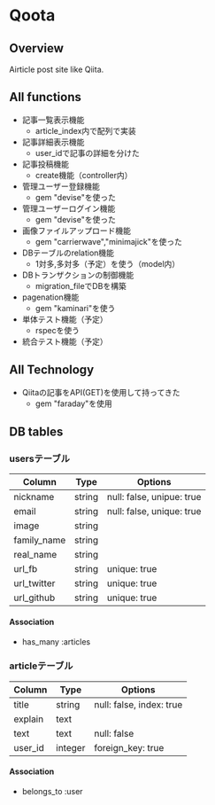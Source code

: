 # Qoota

## Overview
Airticle post site like Qiita.

## All functions
- 記事一覧表示機能
  - article_index内で配列で実装
- 記事詳細表示機能
  - user_idで記事の詳細を分けた
- 記事投稿機能
  - create機能（controller内）
- 管理ユーザー登録機能
  - gem "devise"を使った
- 管理ユーザーログイン機能
  - gem "devise"を使った
- 画像ファイルアップロード機能
  - gem "carrierwave","minimajick"を使った
- DBテーブルのrelation機能
  - 1対多,多対多（予定）を使う（model内）
- DBトランザクションの制御機能
  - migration_fileでDBを構築
- pagenation機能
  - gem "kaminari"を使う
- 単体テスト機能（予定）
  - rspecを使う
- 統合テスト機能（予定）

## All Technology
- Qiitaの記事をAPI(GET)を使用して持ってきた
  - gem "faraday"を使用

## DB tables

### usersテーブル
|Column|Type|Options|
|------|----|-------|
|nickname|string|null: false, unipue: true|
|email|string|null: false, unique: true|
|image|string|
|family_name|string|
|real_name|string|
|url_fb|string|unique: true|
|url_twitter|string|unique: true|
|url_github|string|unique: true|

#### Association
- has_many :articles

### articleテーブル
|Column|Type|Options|
|------|----|-------|
|title|string|null: false, index: true|
|explain|text|
|text|text|null: false|
|user_id|integer|foreign_key: true|


#### Association
- belongs_to :user
